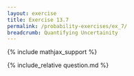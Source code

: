 ```yaml
---
layout: exercise
title: Exercise 13.7
permalink: /probability-exercises/ex_7/
breadcrumb: Quantifying Uncertainity
---
```


{% include mathjax_support %}

<div><i class="arrow-up loader" data-chapter="probability-exercises" data-exercise="ex_7" data-rating="0"></i></div>
{% include_relative question.md %}

